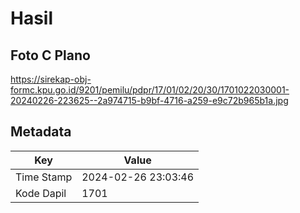 # Hasil

## Foto C Plano

https://sirekap-obj-formc.kpu.go.id/9201/pemilu/pdpr/17/01/02/20/30/1701022030001-20240226-223625--2a974715-b9bf-4716-a259-e9c72b965b1a.jpg


## Metadata

| Key        | Value               |
| ---------- | ------------------- |
| Time Stamp | 2024-02-26 23:03:46 |
| Kode Dapil | 1701                |



